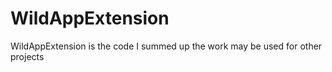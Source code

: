 # WildAppExtension

WildAppExtension is the code I summed up the work may be used for other projects
